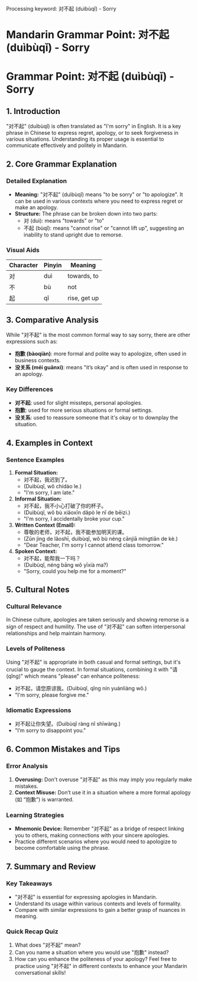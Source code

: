 Processing keyword: 对不起 (duìbùqǐ) - Sorry
# Mandarin Grammar Point: 对不起 (duìbùqǐ) - Sorry
# Grammar Point: 对不起 (duìbùqǐ) - Sorry
## 1. Introduction
"对不起" (duìbùqǐ) is often translated as "I'm sorry" in English. It is a key phrase in Chinese to express regret, apology, or to seek forgiveness in various situations. Understanding its proper usage is essential to communicate effectively and politely in Mandarin.
## 2. Core Grammar Explanation
### Detailed Explanation
- **Meaning:** "对不起" (duìbùqǐ) means "to be sorry" or "to apologize". It can be used in various contexts where you need to express regret or make an apology.
- **Structure:** The phrase can be broken down into two parts:
  - 对 (duì): means "towards" or "to"
  - 不起 (bùqǐ): means "cannot rise" or "cannot lift up", suggesting an inability to stand upright due to remorse.
### Visual Aids
| Character | Pinyin    | Meaning               |
|-----------|-----------|-----------------------|
| 对        | duì       | towards, to           |
| 不        | bù        | not                   |
| 起        | qǐ        | rise, get up          |
## 3. Comparative Analysis
While "对不起" is the most common formal way to say sorry, there are other expressions such as:
- **抱歉 (bàoqiàn)**: more formal and polite way to apologize, often used in business contexts.
- **没关系 (méi guānxi)**: means "it’s okay" and is often used in response to an apology.
### Key Differences
- **对不起**: used for slight missteps, personal apologies.
- **抱歉**: used for more serious situations or formal settings.
- **没关系**: used to reassure someone that it's okay or to downplay the situation.
## 4. Examples in Context
### Sentence Examples
1. **Formal Situation:**
   - 对不起，我迟到了。
   - (Duìbùqǐ, wǒ chídào le.)
   - "I'm sorry, I am late."
2. **Informal Situation:**
   - 对不起，我不小心打破了你的杯子。
   - (Duìbùqǐ, wǒ bù xiǎoxīn dǎpò le nǐ de bēizi.)
   - "I'm sorry, I accidentally broke your cup."
3. **Written Context (Email):**
   - 尊敬的老师，对不起，我不能参加明天的课。
   - (Zūn jìng de lǎoshī, duìbùqǐ, wǒ bù néng cānjiā míngtiān de kè.)
   - "Dear Teacher, I'm sorry I cannot attend class tomorrow."
4. **Spoken Context:**
   - 对不起，能帮我一下吗？
   - (Duìbùqǐ, néng bāng wǒ yīxià ma?)
   - "Sorry, could you help me for a moment?"
## 5. Cultural Notes
### Cultural Relevance
In Chinese culture, apologies are taken seriously and showing remorse is a sign of respect and humility. The use of "对不起" can soften interpersonal relationships and help maintain harmony.
### Levels of Politeness
Using "对不起" is appropriate in both casual and formal settings, but it's crucial to gauge the context. In formal situations, combining it with "请 (qǐng)" which means "please" can enhance politeness:
- 对不起，请您原谅我。(Duìbùqǐ, qǐng nín yuánliàng wǒ.)
- "I'm sorry, please forgive me."
### Idiomatic Expressions
- 对不起让你失望。(Duìbùqǐ ràng nǐ shīwàng.)
- "I’m sorry to disappoint you."
## 6. Common Mistakes and Tips
### Error Analysis
1. **Overusing:** Don't overuse "对不起" as this may imply you regularly make mistakes.
2. **Context Misuse:** Don’t use it in a situation where a more formal apology (如 “抱歉”) is warranted.
### Learning Strategies
- **Mnemonic Device:** Remember "对不起" as a bridge of respect linking you to others, making connections with your sincere apologies.
- Practice different scenarios where you would need to apologize to become comfortable using the phrase.
## 7. Summary and Review
### Key Takeaways
- "对不起" is essential for expressing apologies in Mandarin.
- Understand its usage within various contexts and levels of formality.
- Compare with similar expressions to gain a better grasp of nuances in meaning.
### Quick Recap Quiz
1. What does "对不起" mean?
2. Can you name a situation where you would use "抱歉" instead?
3. How can you enhance the politeness of your apology?
Feel free to practice using "对不起" in different contexts to enhance your Mandarin conversational skills!
